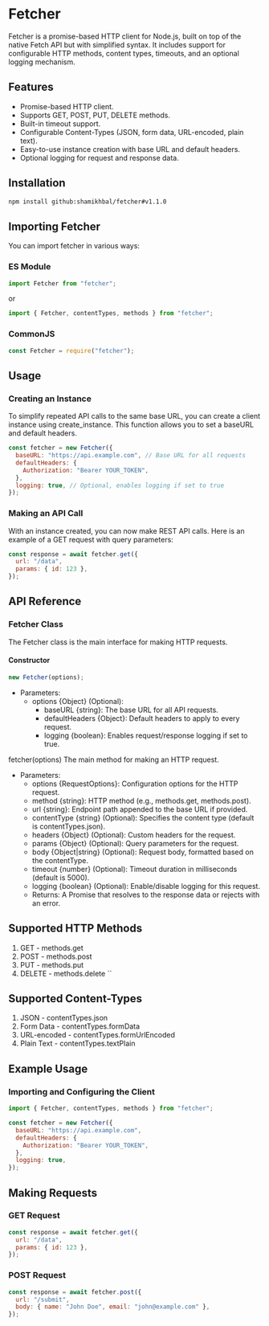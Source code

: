 # Fetcher

Fetcher is a promise-based HTTP client for Node.js, built on top of the native Fetch API but with simplified syntax. It includes support for configurable HTTP methods, content types, timeouts, and an optional logging mechanism.

## Features

- Promise-based HTTP client.
- Supports GET, POST, PUT, DELETE methods.
- Built-in timeout support.
- Configurable Content-Types (JSON, form data, URL-encoded, plain text).
- Easy-to-use instance creation with base URL and default headers.
- Optional logging for request and response data.

## Installation

```bash
npm install github:shamikhbal/fetcher#v1.1.0
```

## Importing Fetcher

You can import fetcher in various ways:

### ES Module

```javascript
import Fetcher from "fetcher";
```

or

```javascript
import { Fetcher, contentTypes, methods } from "fetcher";
```

### CommonJS

```javascript
const Fetcher = require("fetcher");
```

## Usage

### Creating an Instance

To simplify repeated API calls to the same base URL, you can create a client instance using create_instance. This function allows you to set a baseURL and default headers.

```javascript
const fetcher = new Fetcher({
  baseURL: "https://api.example.com", // Base URL for all requests
  defaultHeaders: {
    Authorization: "Bearer YOUR_TOKEN",
  },
  logging: true, // Optional, enables logging if set to true
});
```

### Making an API Call

With an instance created, you can now make REST API calls. Here is an example of a GET request with query parameters:

```javascript
const response = await fetcher.get({
  url: "/data",
  params: { id: 123 },
});
```

## API Reference

### Fetcher Class

The Fetcher class is the main interface for making HTTP requests.

#### Constructor

```javascript
new Fetcher(options);
```

- Parameters:
  - options {Object} (Optional):
    - baseURL {string}: The base URL for all API requests.
    - defaultHeaders {Object}: Default headers to apply to every request.
    - logging {boolean}: Enables request/response logging if set to true.

fetcher(options)
The main method for making an HTTP request.

- Parameters:
  - options {RequestOptions}: Configuration options for the HTTP request.
  - method {string}: HTTP method (e.g., methods.get, methods.post).
  - url {string}: Endpoint path appended to the base URL if provided.
  - contentType {string} (Optional): Specifies the content type (default is contentTypes.json).
  - headers {Object} (Optional): Custom headers for the request.
  - params {Object} (Optional): Query parameters for the request.
  - body {Object|string} (Optional): Request body, formatted based on the contentType.
  - timeout {number} (Optional): Timeout duration in milliseconds (default is 5000).
  - logging {boolean} (Optional): Enable/disable logging for this request.
  - Returns: A Promise that resolves to the response data or rejects with an error.

## Supported HTTP Methods

1. GET - methods.get
2. POST - methods.post
3. PUT - methods.put
4. DELETE - methods.delete
   ``

## Supported Content-Types

1. JSON - contentTypes.json
2. Form Data - contentTypes.formData
3. URL-encoded - contentTypes.formUrlEncoded
4. Plain Text - contentTypes.textPlain

## Example Usage

### Importing and Configuring the Client

```javascript
import { Fetcher, contentTypes, methods } from "fetcher";

const fetcher = new Fetcher({
  baseURL: "https://api.example.com",
  defaultHeaders: {
    Authorization: "Bearer YOUR_TOKEN",
  },
  logging: true,
});
```

## Making Requests

### GET Request

```javascript
const response = await fetcher.get({
  url: "/data",
  params: { id: 123 },
});
```

### POST Request

```javascript
const response = await fetcher.post({
  url: "/submit",
  body: { name: "John Doe", email: "john@example.com" },
});
```
